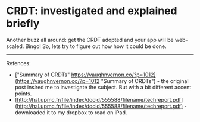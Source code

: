 # CRDT: investigated and explained briefly

Another buzz all around: get the CRDT adopted and your app will be web-scaled. Bingo! So, lets try to figure out how how it could be done.

-----------
Refences:

- ["Summary of CRDTs" https://vaughnvernon.co/?p=1012](https://vaughnvernon.co/?p=1012 "Summary of CRDTs") - the original post insired me to investigate the subject. But with a bit different accent points.
- [http://hal.upmc.fr/file/index/docid/555588/filename/techreport.pdf](http://hal.upmc.fr/file/index/docid/555588/filename/techreport.pdf) - downloaded it to my dropbox to read on iPad.